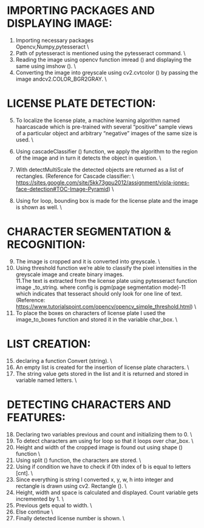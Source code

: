 # IMPORTING PACKAGES AND DISPLAYING IMAGE:
1. Importing necessary packages \
       Opencv,Numpy,pytesseract \
2. Path of pytesseract is mentioned using the pytesseract command. \ 
3. Reading the image using opencv function imread () and displaying the same using imshow (). \
4. Converting the image into greyscale using cv2.cvtcolor () by passing the image andcv2.COLOR_BGR2GRAY. \

#  LICENSE PLATE DETECTION:
5. To localize the license plate, a machine learning algorithm named  haarcascade which is pre-trained with several “positive” sample views of a particular object and arbitrary “negative” images of the same size is used. \
6. Using cascadeClassifier () function, we apply the algorithm to the region of the image and in turn it detects the object in question. \
7. With detectMultiScale the detected objects are returned as a list of rectangles.
(Reference for Cascade classifier: \ https://sites.google.com/site/5kk73gpu2012/assignment/viola-jones-face-detection#TOC-Image-Pyramid) \

8. Using for loop, bounding box is made for the license plate and the image is shown as well. \
 

# CHARACTER SEGMENTATION & RECOGNITION:
9. The image is cropped and it is converted into greyscale. \
10. Using threshold function we’re able to classify the pixel intensities in the greyscale image and create binary images. \
11.The text is extracted from the license plate using pytesseract function image
_to_string. where config is pgm(page segmentation mode)-11 which indicates that tesseract should only look for one line of text. \
(Reference: https://www.tutorialspoint.com/opencv/opencv_simple_threshold.html) \
14. To place the boxes on characters of license plate I used the image_to_boxes function and stored it in the variable char_box. \

# LIST CREATION:
15. declaring a function Convert (string). \
16. An empty list is created for the insertion of license plate characters. \
17. The string value gets stored in the list and it is returned and stored in variable named letters. \

# DETECTING CHARACTERS AND FEATURES:
18. Declaring two variables previous and count and initializing them to 0. \
19. To detect characters am using for loop so that it loops over char_box. \
20. Height and width of the cropped image is found out using shape () function \
21. Using split () function, the characters are stored. \
22. Using if condition we have to check if 0th index of b is equal to letters [cnt]. \
23. Since everything is string I converted x, y, w, h into integer and rectangle is drawn using cv2. Rectangle (). \
24. Height, width and space is calculated and displayed. Count variable gets incremented by 1. \
25. Previous gets equal to width. \
26. Else continue \
27. Finally detected license number is shown. \ 
